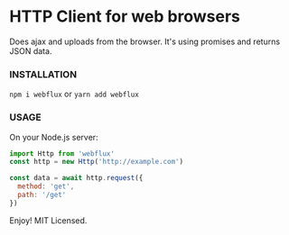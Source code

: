 # HTTP Client for web browsers

Does ajax and uploads from the browser. It's using promises and returns JSON data.

### INSTALLATION
```npm i webflux``` or ```yarn add webflux```

### USAGE
On your Node.js server:
```javascript
import Http from 'webflux'
const http = new Http('http://example.com')

const data = await http.request({
  method: 'get',
  path: '/get'
})
```
Enjoy! MIT Licensed.
